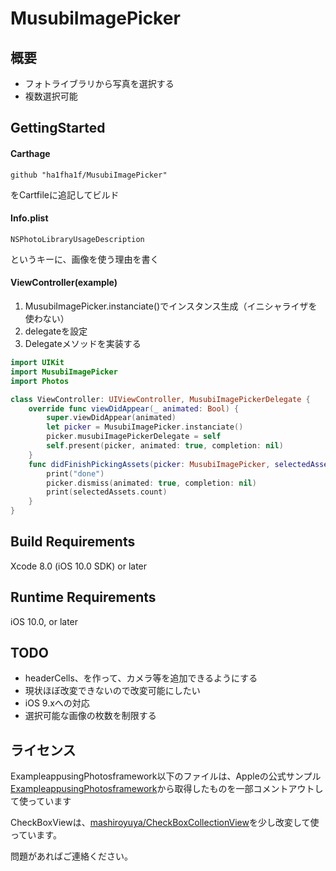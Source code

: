 # MusubiImagePicker
## 概要

- フォトライブラリから写真を選択する
- 複数選択可能

## GettingStarted

#### Carthage

```Cartfile
github "ha1fha1f/MusubiImagePicker"
```

をCartfileに追記してビルド

#### Info.plist

```
NSPhotoLibraryUsageDescription 
```

というキーに、画像を使う理由を書く

#### ViewController(example)

1. MusubiImagePicker.instanciate()でインスタンス生成（イニシャライザを使わない）
1. delegateを設定
1. Delegateメソッドを実装する

```swift
import UIKit
import MusubiImagePicker
import Photos

class ViewController: UIViewController, MusubiImagePickerDelegate {
    override func viewDidAppear(_ animated: Bool) {
        super.viewDidAppear(animated)
        let picker = MusubiImagePicker.instanciate()
        picker.musubiImagePickerDelegate = self
        self.present(picker, animated: true, completion: nil)
    }
    func didFinishPickingAssets(picker: MusubiImagePicker, selectedAssets: [PHAsset], assetCollection: PHAssetCollection!) {
        print("done")
        picker.dismiss(animated: true, completion: nil)
        print(selectedAssets.count)
    }
}

```

## Build Requirements

Xcode 8.0 (iOS 10.0 SDK) or later

## Runtime Requirements

iOS 10.0, or later

## TODO

- headerCells、を作って、カメラ等を追加できるようにする
- 現状ほぼ改変できないので改変可能にしたい
- iOS 9.xへの対応
- 選択可能な画像の枚数を制限する


## ライセンス
ExampleappusingPhotosframework以下のファイルは、Appleの公式サンプル[ExampleappusingPhotosframework](https://developer.apple.com/library/content/samplecode/UsingPhotosFramework/Introduction/Intro.html)から取得したものを一部コメントアウトして使っています

CheckBoxViewは、[mashiroyuya/CheckBoxCollectionView](https://github.com/mashiroyuya/CheckBoxCollectionView)を少し改変して使っています。

問題があればご連絡ください。
